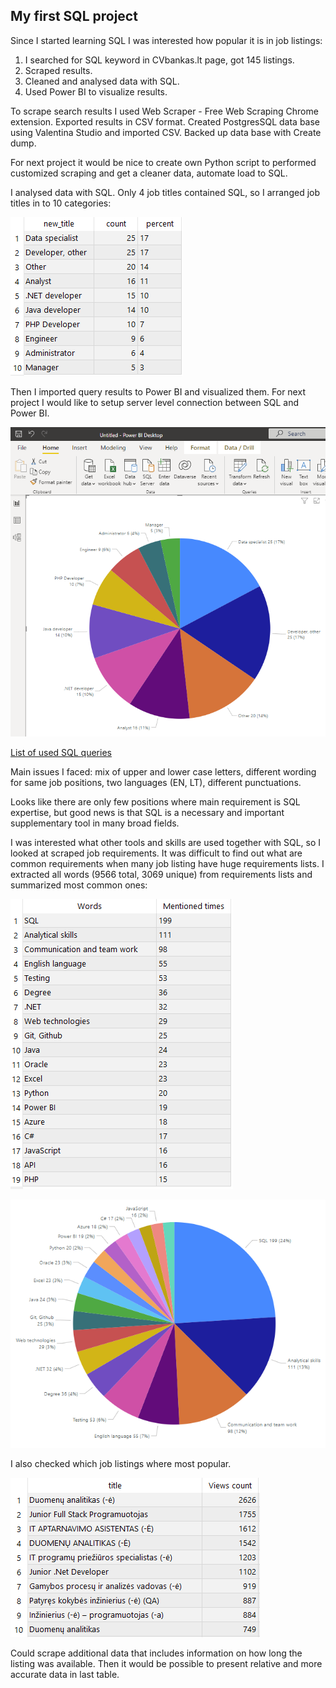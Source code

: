 ## My first SQL project

Since I started learning SQL I was interested how popular it is in job listings:

1.	I searched for SQL keyword in CVbankas.lt page, got 145 listings.
2.	Scraped results.
3.	Cleaned and analysed data with SQL.
4.	Used Power BI to visualize results.

To scrape search results I used Web Scraper - Free Web Scraping Chrome extension. Exported results in CSV format. Created PostgresSQL data base using Valentina Studio and imported CSV. Backed up data base with Create dump.

For next project it would be nice to create own Python script to performed customized scraping and get a cleaner data, automate load to SQL.

I analysed data with SQL. Only 4 job titles contained SQL, so I arranged job titles in to 10 categories:

![](Images/10titles.png)

Then I imported query results to Power BI and visualized them. For next project I would like to setup server level connection between SQL and Power BI.

![](Images/10chart.png)

[List of used SQL queries]

[List of used SQL queries]: <https://github.com/Geduifx/My-first-SQL-project/blob/main/Queries.sql>

Main issues I faced: mix of upper and lower case letters, different wording for same job positions, two languages (EN, LT), different punctuations.

Looks like there are only few positions where main requirement is SQL expertise, but good news is that SQL is a necessary and important supplementary tool in many broad fields.

I was interested what other tools and skills are used together with SQL, so I looked at scraped job requirements. It was difficult to find out what are common requirements when many job listing have huge requirements lists. I extracted all words (9566 total, 3069 unique) from requirements lists and summarized most common ones:

![](Images/skills_table.png)

![](Images/skills_chart.png)



I also checked which job listings where most popular.

![](Images/popular.png)

Could scrape additional data that includes information on how long the listing was available. Then it would be possible to present relative and more accurate data in last table.
